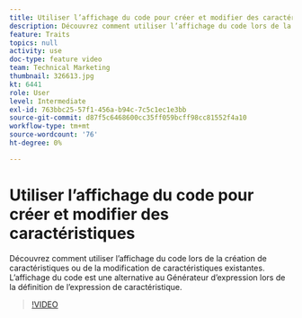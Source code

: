 ```yaml
---
title: Utiliser l’affichage du code pour créer et modifier des caractéristiques
description: Découvrez comment utiliser l’affichage du code lors de la création de caractéristiques ou de la modification de caractéristiques existantes. L’affichage du code est une alternative au Générateur d’expression lors de la définition de l’expression de caractéristique.
feature: Traits
topics: null
activity: use
doc-type: feature video
team: Technical Marketing
thumbnail: 326613.jpg
kt: 6441
role: User
level: Intermediate
exl-id: 763bbc25-57f1-456a-b94c-7c5c1ec1e3bb
source-git-commit: d87f5c6468600cc35ff059bcff98cc81552f4a10
workflow-type: tm+mt
source-wordcount: '76'
ht-degree: 0%

---
```


# Utiliser l’affichage du code pour créer et modifier des caractéristiques

Découvrez comment utiliser l’affichage du code lors de la création de caractéristiques ou de la modification de caractéristiques existantes. L’affichage du code est une alternative au Générateur d’expression lors de la définition de l’expression de caractéristique.

>[!VIDEO](https://video.tv.adobe.com/v/330137/?quality=12&learn=on&captions=fre_fr)
